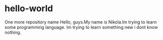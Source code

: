 # hello-world
One more repository name
Hello, guys.My name is Nikola.Im trying to learn some programming language.
Im trying to learn something new i dont know nothing.
